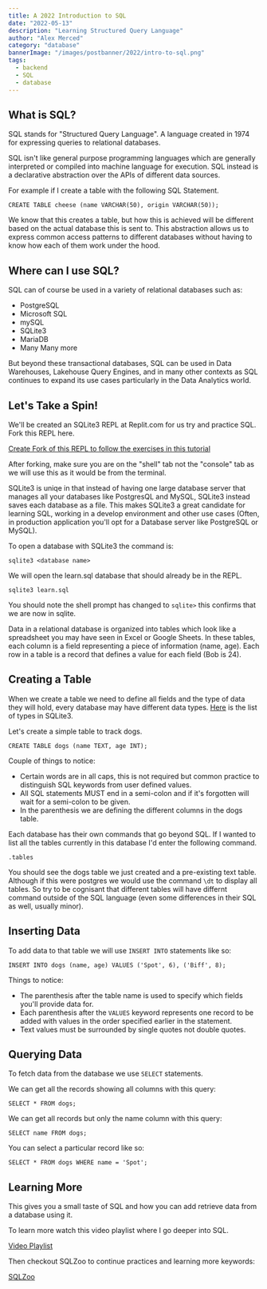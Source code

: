 ```yaml
---
title: A 2022 Introduction to SQL
date: "2022-05-13"
description: "Learning Structured Query Language"
author: "Alex Merced"
category: "database"
bannerImage: "/images/postbanner/2022/intro-to-sql.png"
tags:
  - backend
  - SQL
  - database
---
```


## What is SQL?

SQL stands for "Structured Query Language". A language created in 1974 for expressing queries to relational databases.

SQL isn't like general purpose programming languages which are generally interpreted or compiled into machine language for execution. SQL instead is a declarative abstraction over the APIs of different data sources.

For example if I create a table with the following SQL Statement.

`CREATE TABLE cheese (name VARCHAR(50), origin VARCHAR(50));`

We know that this creates a table, but how this is achieved will be different based on the actual database this is sent to. This abstraction allows us to express common access patterns to different databases without having to know how each of them work under the hood.

## Where can I use SQL?

SQL can of course be used in a variety of relational databases such as:
- PostgreSQL
- Microsoft SQL
- mySQL
- SQLite3
- MariaDB
- Many Many more

But beyond these transactional databases, SQL can be used in Data Warehouses, Lakehouse Query Engines, and in many other contexts as SQL continues to expand its use cases particularly in the Data Analytics world.


## Let's Take a Spin!

We'll be created an SQLite3 REPL at Replit.com for us try and practice SQL. Fork this REPL here.

[Create Fork of this REPL to follow the exercises in this tutorial](https://replit.com/@AlexMercedCoder/LearnSQL#)

After forking, make sure you are on the "shell" tab not the "console" tab as we will use this as it would be from the terminal.

SQLite3 is uniqe in that instead of having one large database server that manages all your databases like PostgresQL and MySQL, SQLite3 instead saves each database as a file. This makes SQLite3 a great candidate for learning SQL, working in a develop environment and other use cases (Often, in production application you'll opt for a Database server like PostgreSQL or MySQL).

To open a database with SQLite3 the command is:

`sqlite3 <database name>`

We will open the learn.sql database that should already be in the REPL.

`sqlite3 learn.sql`

You should note the shell prompt has changed to `sqlite>` this confirms that we are now in sqlite.

Data in a relational database is organized into tables which look like a spreadsheet you may have seen in Excel or Google Sheets. In these tables, each column is a field representing a piece of information (name, age). Each row in a table is a record that defines a value for each field (Bob is 24).

## Creating a Table

When we create a table we need to define all fields and the type of data they will hold, every database may have different data types. [Here](https://www.sqlite.org/datatype3.html) is the list of types in SQLite3.

Let's create a simple table to track dogs.

`CREATE TABLE dogs (name TEXT, age INT);`

Couple of things to notice:
- Certain words are in all caps, this is not required but common practice to distinguish SQL keywords from user defined values.
- All SQL statements MUST end in a semi-colon and if it's forgotten will wait for a semi-colon to be given.
- In the parenthesis we are defining the different columns in the dogs table.

Each database has their own commands that go beyond SQL. If I wanted to list all the tables currently in this database I'd enter the following command.

`.tables`

You should see the dogs table we just created and a pre-existing text table. Although if this were postgres we would use the command `\dt` to display all tables. So try to be cognisant that different tables will have differnt command outside of the SQL language (even some differences in their SQL as well, usually minor).

## Inserting Data

To add data to that table we will use `INSERT INTO` statements like so:

`INSERT INTO dogs (name, age) VALUES ('Spot', 6), ('Biff', 8);`

Things to notice:
- The parenthesis after the table name is used to specify which fields you'll provide data for.
- Each parenthesis after the `VALUES` keyword represents one record to be added with values in the order specified earlier in the statement.
- Text values must be surrounded by single quotes not double quotes.

## Querying Data

To fetch data from the database we use `SELECT` statements.

We can get all the records showing all columns with this query:

`SELECT * FROM dogs;`

We can get all records but only the name column with this query:

`SELECT name FROM dogs;`

You can select a particular record like so:

`SELECT * FROM dogs WHERE name = 'Spot';`

## Learning More

This gives you a small taste of SQL and how you can add retrieve data from a database using it.

To learn more watch this video playlist where I go deeper into SQL.

[Video Playlist](https://www.youtube.com/playlist?list=PLY6oTPmKnKbb8R-o64IT1vLp5mUTXUuyx)

Then checkout SQLZoo to continue practices and learning more keywords:

[SQLZoo](https://sqlzoo.net/wiki/SQL_Tutorial)
